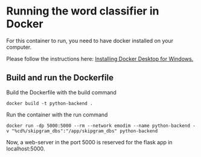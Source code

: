 # Running the word classifier in Docker
For this container to run, you need to have docker installed on your computer. 

Please follow the instructions here: [Installing Docker Desktop for Windows.](https://docs.docker.com/docker-for-windows/install/)

## Build and run the Dockerfile

Build the Dockerfile with the build command
```
docker build -t python-backend .
```

Run the container with the run command
```
docker run -dp 5000:5000 --rm --network emodim --name python-backend -v "%cd%/skipgram_dbs":"/app/skipgram_dbs" python-backend
```
Now, a web-server in the port 5000 is reserved for the flask app in localhost:5000.